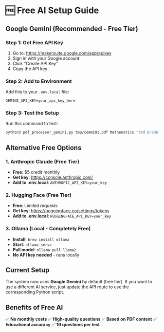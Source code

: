 # 🆓 Free AI Setup Guide

## Google Gemini (Recommended - Free Tier)

### Step 1: Get Free API Key
1. Go to: https://makersuite.google.com/app/apikey
2. Sign in with your Google account
3. Click "Create API Key"
4. Copy the API key

### Step 2: Add to Environment
Add this to your `.env.local` file:
```
GEMINI_API_KEY=your_api_key_here
```

### Step 3: Test the Setup
Run this command to test:
```bash
python3 pdf_processor_gemini.py tmp/cemm101.pdf Mathematics "3rd Grade" CBSE
```

## Alternative Free Options

### 1. Anthropic Claude (Free Tier)
- **Free**: $5 credit monthly
- **Get key**: https://console.anthropic.com/
- **Add to .env.local**: `ANTHROPIC_API_KEY=your_key`

### 2. Hugging Face (Free Tier)
- **Free**: Limited requests
- **Get key**: https://huggingface.co/settings/tokens
- **Add to .env.local**: `HUGGINGFACE_API_KEY=your_key`

### 3. Ollama (Local - Completely Free)
- **Install**: `brew install ollama`
- **Start**: `ollama serve`
- **Pull model**: `ollama pull llama2`
- **No API key needed** - runs locally

## Current Setup
The system now uses **Google Gemini** by default (free tier).
If you want to use a different AI service, just update the API route to use the corresponding Python script.

## Benefits of Free AI
✅ **No monthly costs**
✅ **High-quality questions**
✅ **Based on PDF content**
✅ **Educational accuracy**
✅ **10 questions per test**
